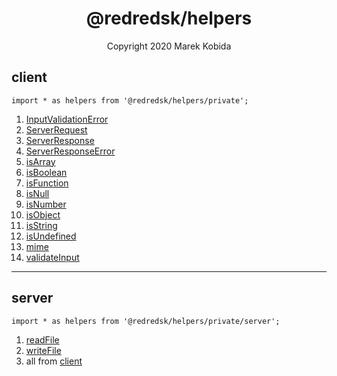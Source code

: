 <h1 align="center">@redredsk/helpers</h1>
<p align="center">Copyright 2020 Marek Kobida</p>

## client

`import * as helpers from '@redredsk/helpers/private';`

1. [InputValidationError](private/types/InputValidationError.ts)
1. [ServerRequest](private/ServerRequest.ts)
1. [ServerResponse](private/ServerResponse.ts)
1. [ServerResponseError](private/ServerResponseError.ts)
1. [isArray](private/types/isArray.ts)
1. [isBoolean](private/types/isBoolean.ts)
1. [isFunction](private/types/isFunction.ts)
1. [isNull](private/types/isNull.ts)
1. [isNumber](private/types/isNumber.ts)
1. [isObject](private/types/isObject.ts)
1. [isString](private/types/isString.ts)
1. [isUndefined](private/types/isUndefined.ts)
1. [mime](private/mime.ts)
1. [validateInput](private/types/validateInput.ts)

---

## server

`import * as helpers from '@redredsk/helpers/private/server';`

1. [readFile](private/readFile.ts)
1. [writeFile](private/writeFile.ts)
1. all from [client](#client)
